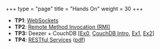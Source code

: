 +++
type   = "page"
title  = "Hands On"
weight = 30
+++


-   **TP1**: [WebSockets](/tp1)
-   **TP2**: [Remote Method Invocation (RMI)](/tp2)
-   **TP3:** Deezer + CouchDB [[Ex0](/files/TP-Deezer.pdf), [CouchDB Intro](/files/slides/Introduction-to-CouchDB.pdf), [Ex1](/tp3a), [Ex2](/tp3b)]
-   **TP4**: [RESTful Services](/tp4) ([pdf](/files/TP-RESTful-Services.pdf))

